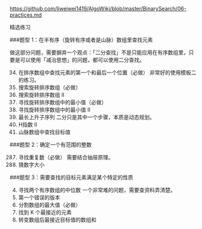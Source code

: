 https://github.com/liweiwei1419/AlgoWiki/blob/master/BinarySearch/06-practices.md

精选练习

###题型 1：在半有序（旋转有序或者是山脉）数组里查找元素

做这部分问题，需要摒弃一个观点：「二分查找」不是只能应用在有序数组里，只要是可以使用「减治思想」的问题，都可以使用二分查找。

 34. 在排序数组中查找元素的第一个和最后一个位置（必做）	非常好的使用模板二的练习。  
 33. 搜索旋转排序数组（必做）  
 81. 搜索旋转排序数组 II	  
 153. 寻找旋转排序数组中的最小值（必做）	
 154. 寻找旋转排序数组中的最小值 II	  
 300. 最长上升子序列	二分只是其中一个步骤，本质是动态规划。  
 275. H指数 II	  
 1095. 山脉数组中查找目标值  

###题型 2：确定一个有范围的整数

 287. 寻找重复数（必做）	需要结合抽屉原理。  
 374. 猜数字大小	  

###题型 3：需要查找的目标元素满足某个特定的性质
 
 4. 寻找两个有序数组的中位数	一个非常难的问题，需要查资料弄清楚。  
 278. 第一个错误的版本	 
 410. 分割数组的最大值（必做）	 
 658. 找到 K 个最接近的元素  
 1300. 转变数组后最接近目标值的数组和  
